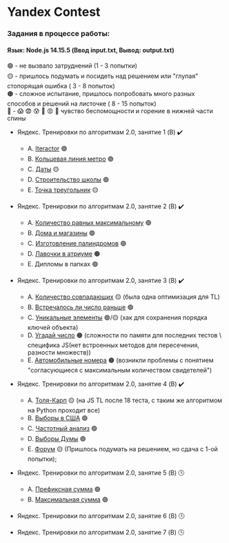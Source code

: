 # Yandex Contest

### Задания в процессе работы:

#### Язык: Node.js 14.15.5 (Ввод input.txt, Вывод: output.txt)

🟢 - не вызвало затруднений (1 - 3 попытки)  
🟡 - пришлось подумать и посидеть над решением или "глупая" стопорящая ошибка ( 3 - 8 попыток)  
🟠 - сложное испытание, пришлось попробовать много разных способов и решений на листочке ( 8 - 15 попыток)  
🔴 - 😱 😨 😰 🤯 😡 🤬 чувство беспомощности и горение в нижней части спины

- Яндекс. Тренировки по алгоритмам 2.0, занятие 1 (B) ✔️

  - A. [Iteractor](https://github.com/iTemes/YaContest/tree/master/src/1/A-Iteractor) 🟢
  - B. [Кольцевая линия метро](https://github.com/iTemes/YaContest/tree/master/src/1/B-MetroRing) 🟢
  - C. [Даты](https://github.com/iTemes/YaContest/tree/master/src/1/C-Dates) 🟡
  - D. [Строительство школы](https://github.com/iTemes/YaContest/tree/master/src/1/D-SchollBuilding) 🟢
  - E. [Точка треугольник](https://github.com/iTemes/YaContest/tree/master/src/1/E-PointAndRectangle) 🟡

- Яндекс. Тренировки по алгоритмам 2.0, занятие 2 (B) ✔️

  - A. [Количество равных максимальному](https://github.com/iTemes/YaContest/tree/master/src/2/A-MaxNumsCount) 🟢
  - B. [Дома и магазины](https://github.com/iTemes/YaContest/tree/master/src/2/B-Buildings%26shops) 🟢
  - C. [Изготовление палиндромов](https://github.com/iTemes/YaContest/tree/master/src/2/C-MakePalindrome) 🟢
  - D. [Лавочки в атриуме](https://github.com/iTemes/YaContest/tree/master/src/2/D-Benches) 🟠
  - E. Дипломы в папках 🟢

- Яндекс. Тренировки по алгоритмам 2.0, занятие 3 (B) ✔️

  - A. [Количество совпадающих](https://github.com/iTemes/YaContest/tree/master/src/3/A-EqualCount) 🟡 (была одна оптимизация для TL)
  - B. [Встречалось ли число раньше](https://github.com/iTemes/YaContest/tree/master/src/3/B-hasOwnNum) 🟢
  - C. [Уникальные элементы](https://github.com/iTemes/YaContest/tree/master/src/3/C-unicueElementsArr) 🟢/🟡 (хак для сохранения порядка ключей объекта)
  - D. [Угадай число](https://github.com/iTemes/YaContest/tree/master/src/3/D-guessNum) 🟠 (сложности по памяти для последних тестов \ специфика JS(нет встроенных методов для пересечения, разности множеств))
  - E. [Автомобильные номера](https://github.com/iTemes/YaContest/tree/master/src/3/E-autoNums) 🟠 (возникли проблемы с понятием "согласующиеся с максимальным количеством свидетелей")

- Яндекс. Тренировки по алгоритмам 2.0, занятие 4 (B) ✔️

  - A. [Толя-Карп](https://github.com/iTemes/YaContest/tree/master/src/4/A-colorsGrade) 🟡 (на JS TL после 18 теста, с таким же алгоритмом на Python проходит все)
  - B. [Выборы в США](https://github.com/iTemes/YaContest/tree/master/src/4/B-usaChoise) 🟢
  - C. [Частотный анализ](https://github.com/iTemes/YaContest/tree/master/src/4/C-frequencyAnalitic) 🟢
  - D. [Выборы Думы](https://github.com/iTemes/YaContest/tree/master/src/4/D-russianChoise) 🟢
  - E. [Форум](https://github.com/iTemes/YaContest/tree/master/src/4/E-forum) 🟡 (Пришлось подумать на решением, но сдача с 1-ой попытки);

- Яндекс. Тренировки по алгоритмам 2.0, занятие 5 (B) 🕓

  - A. [Префиксная сумма](https://github.com/iTemes/YaContest/tree/master/src/5/A-prefixSum) 🟢
  - B. [Максимальная сумма](https://github.com/iTemes/YaContest/tree/master/src/5/B-maxSum) 🟢

- Яндекс. Тренировки по алгоритмам 2.0, занятие 6 (B) 🕓
- Яндекс. Тренировки по алгоритмам 2.0, занятие 7 (B) 🕓
